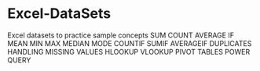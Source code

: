 # Excel-DataSets
Excel datasets to practice sample concepts
SUM
COUNT
AVERAGE
IF
MEAN
MIN
MAX
MEDIAN
MODE
COUNTIF
SUMIF
AVERAGEIF
DUPLICATES
HANDLING MISSING VALUES
HLOOKUP
VLOOKUP
PIVOT TABLES
POWER QUERY
